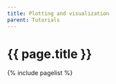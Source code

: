 ```yaml
---
title: Plotting and visualization
parent: Tutorials
---
```


# {{ page.title }}

{% include pagelist %}
